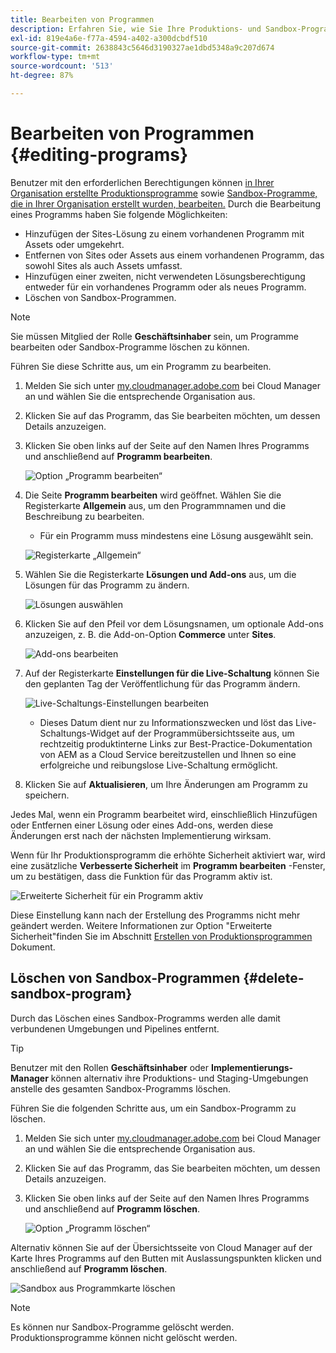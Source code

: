 ```yaml
---
title: Bearbeiten von Programmen
description: Erfahren Sie, wie Sie Ihre Produktions- und Sandbox-Programme bearbeiten, um ihre Optionen nach der Erstellung anzupassen.
exl-id: 819e4a6e-f77a-4594-a402-a300dcbdf510
source-git-commit: 2638843c5646d3190327ae1dbd5348a9c207d674
workflow-type: tm+mt
source-wordcount: '513'
ht-degree: 87%

---
```


# Bearbeiten von Programmen {#editing-programs}

Benutzer mit den erforderlichen Berechtigungen können [in Ihrer Organisation erstellte Produktionsprogramme](creating-production-programs.md) sowie [Sandbox-Programme, die in Ihrer Organisation erstellt wurden, bearbeiten.](creating-sandbox-programs.md) Durch die Bearbeitung eines Programms haben Sie folgende Möglichkeiten:

* Hinzufügen der Sites-Lösung zu einem vorhandenen Programm mit Assets oder umgekehrt.
* Entfernen von Sites oder Assets aus einem vorhandenen Programm, das sowohl Sites als auch Assets umfasst.
* Hinzufügen einer zweiten, nicht verwendeten Lösungsberechtigung entweder für ein vorhandenes Programm oder als neues Programm.
* Löschen von Sandbox-Programmen.

>[!NOTE]
>
>Sie müssen Mitglied der Rolle **Geschäftsinhaber** sein, um Programme bearbeiten oder Sandbox-Programme löschen zu können.

Führen Sie diese Schritte aus, um ein Programm zu bearbeiten.

1. Melden Sie sich unter [my.cloudmanager.adobe.com](https://my.cloudmanager.adobe.com/) bei Cloud Manager an und wählen Sie die entsprechende Organisation aus.

1. Klicken Sie auf das Programm, das Sie bearbeiten möchten, um dessen Details anzuzeigen.

1. Klicken Sie oben links auf der Seite auf den Namen Ihres Programms und anschließend auf **Programm bearbeiten**.

   ![Option „Programm bearbeiten“](assets/edit-program-overview.png)

1. Die Seite **Programm bearbeiten** wird geöffnet. Wählen Sie die Registerkarte **Allgemein** aus, um den Programmnamen und die Beschreibung zu bearbeiten.

   * Für ein Programm muss mindestens eine Lösung ausgewählt sein.

   ![Registerkarte „Allgemein“](assets/edit-program-prod1.png)

1. Wählen Sie die Registerkarte **Lösungen und Add-ons** aus, um die Lösungen für das Programm zu ändern.

   ![Lösungen auswählen](assets/edit-prg.png)

1. Klicken Sie auf den Pfeil vor dem Lösungsnamen, um optionale Add-ons anzuzeigen, z. B. die Add-on-Option **Commerce** unter **Sites**.

   ![Add-ons bearbeiten](assets/edit-program-add-on.png)

1. Auf der Registerkarte **Einstellungen für die Live-Schaltung** können Sie den geplanten Tag der Veröffentlichung für das Programm ändern.

   ![Live-Schaltungs-Einstellungen bearbeiten](assets/edit-program-go-live.png)

   * Dieses Datum dient nur zu Informationszwecken und löst das Live-Schaltungs-Widget auf der Programmübersichtsseite aus, um rechtzeitig produktinterne Links zur Best-Practice-Dokumentation von AEM as a Cloud Service bereitzustellen und Ihnen so eine erfolgreiche und reibungslose Live-Schaltung ermöglicht.

1. Klicken Sie auf **Aktualisieren**, um Ihre Änderungen am Programm zu speichern.

Jedes Mal, wenn ein Programm bearbeitet wird, einschließlich Hinzufügen oder Entfernen einer Lösung oder eines Add-ons, werden diese Änderungen erst nach der nächsten Implementierung wirksam.

Wenn für Ihr Produktionsprogramm die erhöhte Sicherheit aktiviert war, wird eine zusätzliche **Verbesserte Sicherheit** im **Programm bearbeiten** -Fenster, um zu bestätigen, dass die Funktion für das Programm aktiv ist.

![Erweiterte Sicherheit für ein Programm aktiv](assets/edit-program-enhanced.png)

Diese Einstellung kann nach der Erstellung des Programms nicht mehr geändert werden. Weitere Informationen zur Option &quot;Erweiterte Sicherheit&quot;finden Sie im Abschnitt [Erstellen von Produktionsprogrammen](creating-production-programs.md) Dokument.

## Löschen von Sandbox-Programmen {#delete-sandbox-program}

Durch das Löschen eines Sandbox-Programms werden alle damit verbundenen Umgebungen und Pipelines entfernt.

>[!TIP]
>
>Benutzer mit den Rollen **Geschäftsinhaber** oder **Implementierungs-Manager** können alternativ ihre Produktions- und Staging-Umgebungen anstelle des gesamten Sandbox-Programms löschen.

Führen Sie die folgenden Schritte aus, um ein Sandbox-Programm zu löschen.

1. Melden Sie sich unter [my.cloudmanager.adobe.com](https://my.cloudmanager.adobe.com/) bei Cloud Manager an und wählen Sie die entsprechende Organisation aus.

1. Klicken Sie auf das Programm, das Sie bearbeiten möchten, um dessen Details anzuzeigen.

1. Klicken Sie oben links auf der Seite auf den Namen Ihres Programms und anschließend auf **Programm löschen**.

   ![Option „Programm löschen“](assets/delete-sandbox1.png)

Alternativ können Sie auf der Übersichtsseite von Cloud Manager auf der Karte Ihres Programms auf den Butten mit Auslassungspunkten klicken und anschließend auf **Programm löschen**.

![Sandbox aus Programmkarte löschen](assets/delete-sandbox2.png)

>[!NOTE]
>
>Es können nur Sandbox-Programme gelöscht werden. Produktionsprogramme können nicht gelöscht werden.
